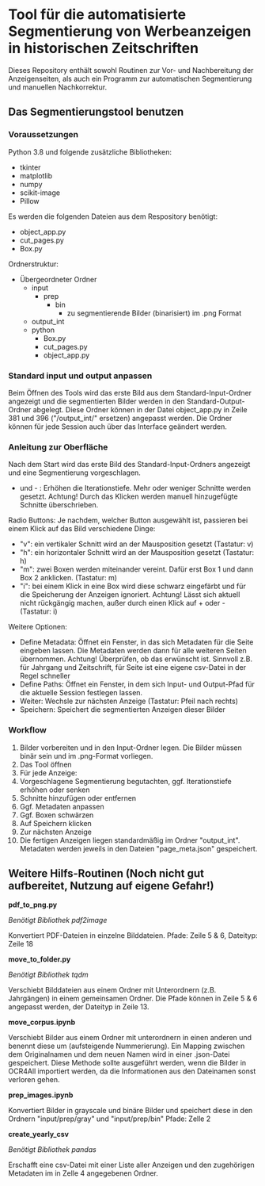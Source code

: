 # Tool für die automatisierte Segmentierung von Werbeanzeigen in historischen Zeitschriften

Dieses Repository enthält sowohl Routinen zur Vor- und Nachbereitung der Anzeigenseiten, als auch ein Programm zur automatischen Segmentierung und manuellen Nachkorrektur.

## Das Segmentierungstool benutzen 

### Voraussetzungen

Python 3.8 und folgende zusätzliche Bibliotheken:
- tkinter
- matplotlib
- numpy
- scikit-image
- Pillow

Es werden die folgenden Dateien aus dem Respository benötigt:
- object_app.py
- cut_pages.py
- Box.py

Ordnerstruktur:

- Übergeordneter Ordner
  - input
    - prep
      - bin
        - zu segmentierende Bilder (binarisiert) im .png Format
  - output_int
  - python
    - Box.py
    - cut_pages.py
    - object_app.py

### Standard input und output anpassen

Beim Öffnen des Tools wird das erste Bild aus dem Standard-Input-Ordner angezeigt und die segmentierten Bilder werden in den Standard-Output-Ordner abgelegt.
Diese Ordner können in der Datei object_app.py in Zeile 381 und 396 ("/output_int/" ersetzen) angepasst werden.
Die Ordner können für jede Session auch über das Interface geändert werden.

### Anleitung zur Oberfläche

Nach dem Start wird das erste Bild des Standard-Input-Ordners angezeigt und eine Segmentierung vorgeschlagen.

+ und - : Erhöhen die Iterationstiefe. Mehr oder weniger Schnitte werden gesetzt. Achtung! Durch das Klicken werden manuell hinzugefügte Schnitte überschrieben.

Radio Buttons: Je nachdem, welcher Button ausgewählt ist, passieren bei einem Klick auf das Bild verschiedene Dinge:
- "v": ein vertikaler Schnitt wird an der Mausposition gesetzt (Tastatur: v)
- "h": ein horizontaler Schnitt wird an der Mausposition gesetzt (Tastatur: h)
- "m": zwei Boxen werden miteinander vereint. Dafür erst Box 1 und dann Box 2 anklicken. (Tastatur: m)
- "i": bei einem Klick in eine Box wird diese schwarz eingefärbt und für die Speicherung der Anzeigen ignoriert. Achtung! Lässt sich aktuell nicht rückgängig machen, außer durch einen Klick auf + oder - (Tastatur: i)

Weitere Optionen:
- Define Metadata: Öffnet ein Fenster, in das sich Metadaten für die Seite eingeben lassen. Die Metadaten werden dann für alle weiteren Seiten übernommen. Achtung! Überprüfen, ob das erwünscht ist. Sinnvoll z.B. für Jahrgang und Zeitschrift, für Seite ist eine eigene csv-Datei in der Regel schneller
- Define Paths: Öffnet ein Fenster, in dem sich Input- und Output-Pfad für die aktuelle Session festlegen lassen. 
- Weiter: Wechsle zur nächsten Anzeige (Tastatur: Pfeil nach rechts)
- Speichern: Speichert die segmentierten Anzeigen dieser Bilder

### Workflow

1. Bilder vorbereiten und in den Input-Ordner legen. Die Bilder müssen binär sein und im .png-Format vorliegen.
2. Das Tool öffnen
3. Für jede Anzeige:
  1. Vorgeschlagene Segmentierung begutachten, ggf. Iterationstiefe erhöhen oder senken
  2. Schnitte hinzufügen oder entfernen
  3. Ggf. Metadaten anpassen
  4. Ggf. Boxen schwärzen
  5. Auf Speichern klicken
  6. Zur nächsten Anzeige
4. Die fertigen Anzeigen liegen standardmäßig im Ordner "output_int". Metadaten werden jeweils in den Dateien "page_meta.json" gespeichert.

## Weitere Hilfs-Routinen (Noch nicht gut aufbereitet, Nutzung auf eigene Gefahr!)

**pdf_to_png.py**

*Benötigt Bibliothek pdf2image*

Konvertiert PDF-Dateien in einzelne Bilddateien. Pfade: Zeile 5 & 6, Dateityp: Zeile 18

**move_to_folder.py** 

*Benötigt Bibliothek tqdm*

Verschiebt Bilddateien aus einem Ordner mit Unterordnern (z.B. Jahrgängen) in einem gemeinsamen Ordner. Die Pfade können in Zeile 5 & 6 angepasst werden, der Dateityp in Zeile 13.

**move_corpus.ipynb**

Verschiebt Bilder aus einem Ordner mit unterordnern in einen anderen und benennt diese um (aufsteigende Nummerierung). Ein Mapping zwischen dem Originalnamen und dem neuen Namen wird in einer .json-Datei gespeichert. Diese Methode sollte ausgeführt werden, wenn die Bilder in OCR4All importiert werden, da die Informationen aus den Dateinamen sonst verloren gehen. 

**prep_images.ipynb**

Konvertiert Bilder in grayscale und binäre Bilder und speichert diese in den Ordnern "input/prep/gray" und "input/prep/bin" Pfade: Zelle 2

**create_yearly_csv**

*Benötigt Bibliothek pandas*

Erschafft eine csv-Datei mit einer Liste aller Anzeigen und den zugehörigen Metadaten im in Zelle 4 angegebenen Ordner.




